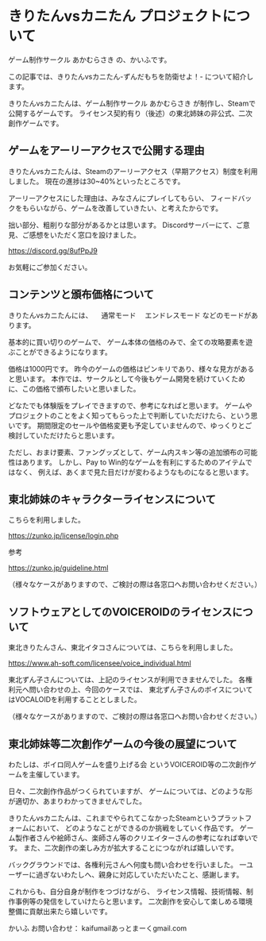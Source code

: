 # きりたんvsカニたん プロジェクトについて
ゲーム制作サークル あかむらさき の、かいふです。

この記事では、きりたんvsカニたん-ずんだもちを防衛せよ！- について紹介します。

きりたんvsカニたんは、ゲーム制作サークル あかむらさき が制作し、Steamで公開するゲームです。
ライセンス契約有り（後述）の東北姉妹の非公式、二次創作ゲームです。


## ゲームをアーリーアクセスで公開する理由
きりたんvsカニたんは、Steamのアーリーアクセス（早期アクセス）制度を利用しました。
現在の進捗は30~40%といったところです。

アーリーアクセスにした理由は、みなさんにプレイしてもらい、
フィードバックをもらいながら、ゲームを改善していきたい、と考えたからです。

拙い部分、粗削りな部分があるかとは思います。
Discordサーバーにて、ご意見、ご感想をいただく窓口を設けました。

https://discord.gg/8ufPpJ9

お気軽にご参加ください。


## コンテンツと頒布価格について
きりたんvsカニたんには、
　通常モード
　エンドレスモード
などのモードがあります。

基本的に買い切りのゲームで、
ゲーム本体の価格のみで、全ての攻略要素を遊ぶことができるようになります。

価格は1000円です。
昨今のゲームの価格はピンキリであり、様々な見方があると思います。
本作では、サークルとして今後もゲーム開発を続けていくために、この価格で頒布したいと思いました。

どなたでも体験版をプレイできますので、参考になればと思います。
ゲームやプロジェクトのことをよく知ってもらった上で判断していただけたら、という思いです。
期間限定のセールや価格変更も予定していませんので、ゆっくりとご検討していただけたらと思います。

ただし、おまけ要素、ファングッズとして、ゲーム内スキン等の追加頒布の可能性はあります。
しかし、Pay to Win的なゲームを有利にするためのアイテムではなく、
例えば、あくまで見た目だけが変わるようなものになると思います。


## 東北姉妹のキャラクターライセンスについて
こちらを利用しました。

https://zunko.jp/license/login.php

参考

https://zunko.jp/guideline.html

（様々なケースがありますので、ご検討の際は各窓口へお問い合わせください。）


## ソフトウェアとしてのVOICEROIDのライセンスについて
東北きりたんさん、東北イタコさんについては、こちらを利用しました。

https://www.ah-soft.com/licensee/voice_individual.html

東北ずん子さんについては、上記のライセンスが利用できませんでした。
各権利元へ問い合わせの上、今回のケースでは、
東北ずん子さんのボイスについてはVOCALOIDを利用することとしました。

（様々なケースがありますので、ご検討の際は各窓口へお問い合わせください。）


## 東北姉妹等二次創作ゲームの今後の展望について
わたしは、ボイロ同人ゲームを盛り上げる会 というVOICEROID等の二次創作ゲームを主催しています。

日々、二次創作作品がつくられていますが、
ゲームについては、どのような形が適切か、あまりわかってきませんでした。

きりたんvsカニたんは、これまでやられてこなかったSteamというプラットフォームにおいて、
どのようなことができるのか挑戦をしていく作品です。
ゲーム製作者さんや絵師さん、楽師さん等のクリエイターさんの参考になれば幸いです。
また、二次創作の楽しみ方が拡大することにつながれば嬉しいです。

バックグラウンドでは、各権利元さんへ何度も問い合わせを行いました。
一ユーザーに過ぎないわたしへ、親身に対応していただいたこと、感謝します。

これからも、自分自身が制作をつづけながら、
ライセンス情報、技術情報、制作事例等の発信をしていけたらと思います。
二次創作を安心して楽しめる環境整備に貢献出来たら嬉しいです。


かいふ
お問い合わせ： kaifumailあっとまーくgmail.com
